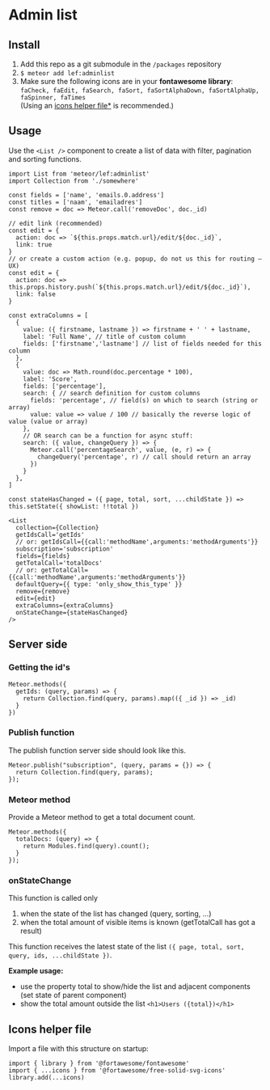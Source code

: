 # Admin list

## Install

1. Add this repo as a git submodule in the `/packages` repository
1. `$ meteor add lef:adminlist`
1. Make sure the following icons are in your **fontawesome library**:
  `faCheck, faEdit, faSearch, faSort, faSortAlphaDown, faSortAlphaUp, faSpinner, faTimes`<br>
  (Using an [icons helper file*](#icons-helper-file) is recommended.)

## Usage

Use the `<List />` component to create a list of data with filter, pagination and sorting functions.

```JSX
import List from 'meteor/lef:adminlist'
import Collection from './somewhere'

const fields = ['name', 'emails.0.address']
const titles = ['naam', 'emailadres']
const remove = doc => Meteor.call('removeDoc', doc._id)

// edit link (recommended)
const edit = {
  action: doc => `${this.props.match.url}/edit/${doc._id}`,
  link: true
}
// or create a custom action (e.g. popup, do not us this for routing – UX)
const edit = {
  action: doc => this.props.history.push(`${this.props.match.url}/edit/${doc._id}`),
  link: false
}

const extraColumns = [
  {
    value: ({ firstname, lastname }) => firstname + ' ' + lastname,
    label: 'Full Name', // title of custom column
    fields: ['firstname','lastname'] // list of fields needed for this column
  },
  {
    value: doc => Math.round(doc.percentage * 100),
    label: 'Score',
    fields: ['percentage'],
    search: { // search definition for custom columns
      fields: 'percentage', // field(s) on which to search (string or array)
      value: value => value / 100 // basically the reverse logic of value (value or array)
    },
    // OR search can be a function for async stuff:
    search: ({ value, changeQuery }) => {
      Meteor.call('percentageSearch', value, (e, r) => {
        changeQuery('percentage', r) // call should return an array
      })
    }
  },
]

const stateHasChanged = ({ page, total, sort, ...childState }) => this.setState({ showList: !!total })

<List
  collection={Collection}
  getIdsCall='getIds'
  // or: getIdsCall={{call:'methodName',arguments:'methodArguments'}}
  subscription='subscription'
  fields={fields}
  getTotalCall='totalDocs'
  // or: getTotalCall={{call:'methodName',arguments:'methodArguments'}}
  defaultQuery={{ type: 'only_show_this_type' }}
  remove={remove}
  edit={edit}
  extraColumns={extraColumns}
  onStateChange={stateHasChanged}
/>
```

## Server side

### Getting the id's

```JS
Meteor.methods({
  getIds: (query, params) => {
    return Collection.find(query, params).map(({ _id }) => _id)
  }
})
```

### Publish function

The publish function server side should look like this.

```JS
Meteor.publish("subscription", (query, params = {}) => {
  return Collection.find(query, params);
});
```

### Meteor method

Provide a Meteor method to get a total document count.

```JS
Meteor.methods({
  totalDocs: (query) => {
    return Modules.find(query).count();
  }
});
```

### onStateChange

This function is called only
1. when the state of the list has changed (query, sorting, …)
2. when the total amount of visible items is known (getTotalCall has got a result)

This function receives the latest state of the list `({ page, total, sort, query, ids, ...childState })`.

**Example usage:**
* use the property total to show/hide the list and adjacent components (set state of parent component)
* show the total amount outside the list `<h1>Users ({total})</h1>`

## Icons helper file

Import a file with this structure on startup:

```JS
import { library } from '@fortawesome/fontawesome'
import { ...icons } from '@fortawesome/free-solid-svg-icons'
library.add(...icons)
```
